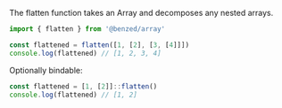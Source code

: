 The flatten function takes an Array and decomposes any nested arrays.

```js
import { flatten } from '@benzed/array'

const flattened = flatten([1, [2], [3, [4]]])
console.log(flattened) // [1, 2, 3, 4]
```

Optionally bindable:

```js
const flattened = [1, [2]]::flatten()
console.log(flattened) // [1, 2]
```
